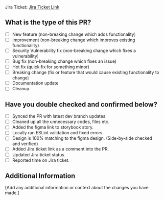
Jira Ticket: [Jira Ticket Link](<copy-paste-jira-ticket-link-here>)

## What is the type of this PR?

<!--- What types of changes does your code introduce? Put an `x` in all the boxes that apply: -->

- [ ] New feature (non-breaking change which adds functionality)
- [ ] Improvement (non-breaking change which improves existing functionality)
- [ ] Security Vulnerability fix (non-breaking change which fixes a vulnerability)
- [ ] Bug fix (non-breaking change which fixes an issue)
- [ ] Hot fix (quick fix for something minor)
- [ ] Breaking change (fix or feature that would cause existing functionality to change)
- [ ] Documentation update
- [ ] Cleanup

## Have you double checked and confirmed below?

- [ ] Synced the PR with latest dev branch updates.
- [ ] Cleaned up all the unnecessary codes, files etc.
- [ ] Added the figma link to storybook story.
- [ ] Locally ran ESLint validation and fixed errors.
- [ ] Design is 100% matching to the figma design. (Side-by-side checked and verified)
- [ ] Added Jira ticket link as a comment into the PR.
- [ ] Updated Jira ticket status.
- [ ] Reported time on Jira ticket.

## Additional Information

[Add any additional information or context about the changes you have made.]
